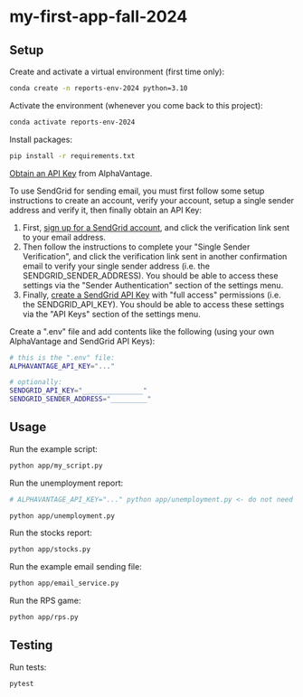 # my-first-app-fall-2024

## Setup

Create and activate a virtual environment (first time only):

```sh
conda create -n reports-env-2024 python=3.10
```

Activate the environment (whenever you come back to this project):

```sh
conda activate reports-env-2024
```

Install packages:

```sh
pip install -r requirements.txt
```

[Obtain an API Key](https://www.alphavantage.co/support/#api-key) from AlphaVantage.

To use SendGrid for sending email, you must first follow some setup instructions to create an account, verify your account, setup a single sender address and verify it, then finally obtain an API Key:

1. First, [sign up for a SendGrid account](https://login.sendgrid.com/unified_login/start?screen_hint=signup), and click the verification link sent to your email address.
2. Then follow the instructions to complete your "Single Sender Verification", and click the verification link sent in another confirmation email to verify your single sender address (i.e. the SENDGRID_SENDER_ADDRESS). You should be able to access these settings via the "Sender Authentication" section of the settings menu.
3. Finally, [create a SendGrid API Key](https://login.sendgrid.com/login/identifier?redirect_to=%2Fsettings%2Fapi_keys) with "full access" permissions (i.e. the SENDGRID_API_KEY). You should be able to access these settings via the "API Keys" section of the settings menu.

Create a ".env" file and add contents like the following (using your own AlphaVantage and SendGrid API Keys):

```sh
# this is the ".env" file:
ALPHAVANTAGE_API_KEY="..."

# optionally:
SENDGRID_API_KEY="_______________"
SENDGRID_SENDER_ADDRESS="_________"
```

## Usage

Run the example script:

```sh
python app/my_script.py
```

Run the unemployment report:

```sh
# ALPHAVANTAGE_API_KEY="..." python app/unemployment.py <- do not need to prefix the run command with the variable any more since it is defined in the .env file

python app/unemployment.py
```

Run the stocks report:

```sh
python app/stocks.py
```

Run the example email sending file:

```sh
python app/email_service.py
```

Run the RPS game:

```sh
python app/rps.py
```

## Testing

Run tests:

```sh
pytest
```